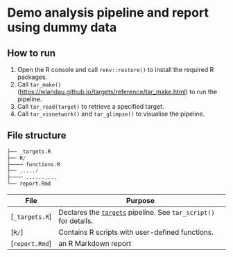 
# Demo analysis pipeline and report using dummy data

## How to run

1.  Open the R console and call `renv::restore()` to install the
    required R packages.
2.  Call
    `tar_make()`(<https://wlandau.github.io/targets/reference/tar_make.html>)
    to run the pipeline.
3.  Call `tar_read(target)` to retrieve a specified target.
4.  Call `tar_visnetwork()` and `tar_glimpse()` to visualise the
    pipeline.

## File structure

``` r
├── _targets.R
├── R/
├──── functions.R
├── ...../
├──── ..........
└── report.Rmd
```

| File             | Purpose                                                                                               |
| ---------------- | ----------------------------------------------------------------------------------------------------- |
| \[`_targets.R`\] | Declares the [`targets`](https://docs.ropensci.org/targets) pipeline. See `tar_script()` for details. |
| \[`R/`\]         | Contains R scripts with user-defined functions.                                                       |
| \[`report.Rmd`\] | an R Markdown report                                                                                  |
